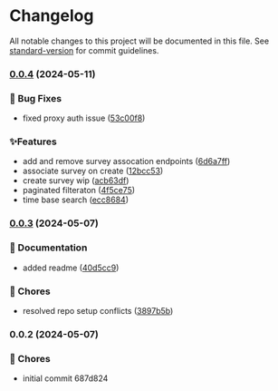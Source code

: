 # Changelog

All notable changes to this project will be documented in this file. See [standard-version](https://github.com/conventional-changelog/standard-version) for commit guidelines.

### [0.0.4](https://gitlab.com/informanus-backend-apps/informanus-client-service/compare/v0.0.3...v0.0.4) (2024-05-11)


### 🐛 Bug Fixes

* fixed proxy auth issue ([53c00f8](https://gitlab.com/informanus-backend-apps/informanus-client-service/commits/53c00f8f4fbbfa9ea75c6aba4ede5c0dec8e177c))


### ✨Features

* add and remove survey assocation endpoints ([6d6a7ff](https://gitlab.com/informanus-backend-apps/informanus-client-service/commits/6d6a7ffa270aebf03cdcb0e6a71546e9eb71843c))
* associate survey on create ([12bcc53](https://gitlab.com/informanus-backend-apps/informanus-client-service/commits/12bcc53780d56f6210c69df2af17e9694716c7d4))
* create survey wip ([acb63df](https://gitlab.com/informanus-backend-apps/informanus-client-service/commits/acb63df15516b8329dd155d64f081d4a047868c3))
* paginated filteraton ([4f5ce75](https://gitlab.com/informanus-backend-apps/informanus-client-service/commits/4f5ce7599b6d65c0fd068d4b66c56e9709cec358))
* time base search ([ecc8684](https://gitlab.com/informanus-backend-apps/informanus-client-service/commits/ecc868440f058898f19a897d2e098a57c23291a9))

### [0.0.3](https://gitlab.com/informanus-backend-apps/informanus-client-service/compare/v0.0.2...v0.0.3) (2024-05-07)


### 📝 Documentation

* added readme ([40d5cc9](https://gitlab.com/informanus-backend-apps/informanus-client-service/commits/40d5cc9d020b46e5921967489a69b52de835d77f))


### 🚚 Chores

* resolved repo setup conflicts ([3897b5b](https://gitlab.com/informanus-backend-apps/informanus-client-service/commits/3897b5b9f51161317b1e98efc8823c7385f8bc53))

### 0.0.2 (2024-05-07)


### 🚚 Chores

* initial commit 687d824
